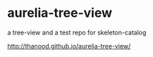 # aurelia-tree-view
a tree-view and a test repo for skeleton-catalog

http://thanood.github.io/aurelia-tree-view/
